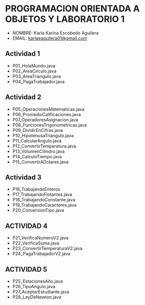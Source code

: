 # PROGRAMACION ORIENTADA A OBJETOS Y LABORATORIO 1
- NOMBRE: Karla Karina Escobedo Aguilera 
- EMAIL: karlaeaguilera01@gmail.com



## Actividad 1
- P01_HolaMundo.java
- P02_AreaCirculo.java
- P03_AreaTriangulo.java
- P04_PagaTrabajador.java

## Actividad 2
- P05_OperacionesMatematicas.java
- P06_PromedioCalificaciones.java
- P07_OperadoresAsignacion.java
- P08_FuncionesTrigonometricas.java
- P09_DividirEnCifras.java
- P10_HipotenusaTriangulo.java
- P11_CalcularAngulo.java
- P12_ConvertirTemperatura.java
- P13_VolumenCilindro.java
- P14_CalculoTiempo.java
- P15_ConvertirADolares.java

## Actividad 3
- P16_TrabajandoEnteros
- P17_TrabajandoFlotantes.java
- P18_TrabajandoConstante.java
- P19_TrabajandoCaracteres.java
- P20_ConversionTipo.java

## ACTIVIDAD 4
- P21_VerificaNumeroV2.java
- P22_VerificaSuma.java
- P23_ConvertirTemperaturaV2.java
- P24_PagaTrabajadorV2.java

## ACTIVIDAD 5
- P25_EstacionesAño.java
- P26_TipoAngulo.java
- P27_AceptarEstudiante.java
- P28_LeyDeNewton.java